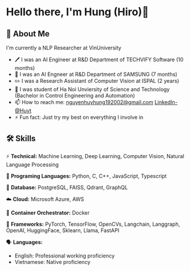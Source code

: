 # Hello there, I'm Hung (Hiro)👋
## 🚀 About Me
I'm currently a NLP Researcher at VinUniversity
- :pen: I was an AI Engineer at R&D Department of TECHVIFY Software (10 months)
- :iphone: I was an AI Engneer at R&D Department of SAMSUNG (7 months)
- :pencil2: I was a Research Assistant of Computer Vision at ISPAL (2 years)
- 🔭 I was student of Ha Noi Unviersity of Science and Technology (Bachelor in Control Engineering and Automation)
- 📫 How to reach me: nguyenhuyhung192002@gmail.com [LinkedIn-@Huyt](https://www.linkedin.com/in/h%C3%B9ng-nguy%E1%BB%85n-huy-8888521b9/)
- ⚡ Fun fact: Just try my best on everything I involve in

## 🛠 Skills

⚡ **Technical:**  Machine Learning, Deep Learning, Computer Vision, Natural Language Processing

:newspaper: **Programing Languages:** Python, C, C++, JavaScript, Typescript

:sandwich: **Database:** PostgreSQL, FAISS, Qdrant, GraphQL

:cloud: **Cloud:** Microsoft Azure, AWS

:truck: **Container Orchestrator:** Docker

:newspaper: **Frameworks:** PyTorch, TensorFlow, OpenCVs, Langchain, Langgraph, OpenAI, HuggingFace, Sklearn, Llama, FastAPI

:speaking_head: **Languages:**

- English: Professional working proficiency 
- Vietnamese: Native proficiency
